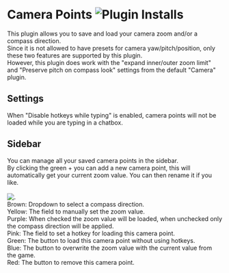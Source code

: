 # Camera Points ![Plugin Installs](http://img.shields.io/endpoint?url=https://i.pluginhub.info/shields/installs/plugin/Camera-Points)

This plugin allows you to save and load your camera zoom and/or a compass direction.<br>
Since it is not allowed to have presets for camera yaw/pitch/position, only these two features are supported by this plugin.<br>
However, this plugin does work with the "expand inner/outer zoom limit" and "Preserve pitch on compass look" settings from the default "Camera" plugin.

## Settings
When "Disable hotkeys while typing" is enabled, camera points will not be loaded while you are typing in a chatbox.

## Sidebar
You can manage all your saved camera points in the sidebar.<br>
By clicking the green + you can add a new camera point, this will automatically get your current zoom value. You can then rename it if you like.<br><br>
![.](https://i.imgur.com/TgdBDIG.png)<br>
Brown: Dropdown to select a compass direction.<br>
Yellow: The field to manually set the zoom value.<br>
Purple: When checked the zoom value will be loaded, when unchecked only the compass direction will be applied.<br>
Pink: The field to set a hotkey for loading this camera point.<br>
Green: The button to load this camera point without using hotkeys.<br>
Blue: The button to overwrite the zoom value with the current value from the game.<br>
Red: The button to remove this camera point.